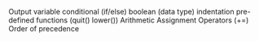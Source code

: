 Output
variable
conditional (if/else)
boolean (data type)
indentation
pre-defined functions (quit()
lower())
Arithmetic Assignment Operators (+=)
Order of precedence